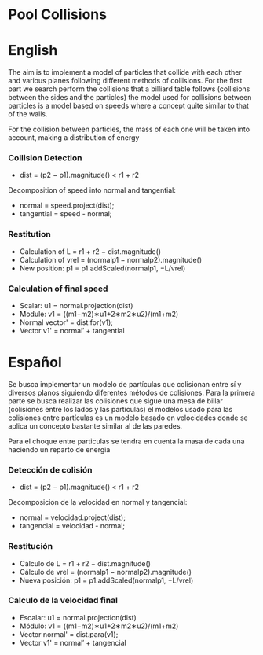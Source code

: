 # Pool Collisions


# English

The aim is to implement a model of particles that collide with each other and various
planes following different methods of collisions. For the first part we search
perform the collisions that a billiard table follows (collisions between the sides and the
particles) the model used for collisions between particles is a model
based on speeds where a concept quite similar to that of the
walls.

For the collision between particles, the mass of each one will be taken into account, making a distribution of energy

### **Collision Detection**
- dist = (p2 − p1).magnitude() < r1 + r2

Decomposition of speed into normal and tangential:
- normal = speed.project(dist);
- tangential = speed - normal;

### **Restitution**
- Calculation of L = r1 + r2 − dist.magnitude()
- Calculation of vrel = (normalp1 − normalp2).magnitude()
- New position: p1 = p1.addScaled(normalp1, −L/vrel)

### **Calculation of final speed**
- Scalar: u1 = normal.projection(dist)
- Module: v1 = ((m1−m2)∗u1+2∗m2∗u2)/(m1+m2)
- Normal vector' = dist.for(v1);
- Vector v1' = normal′ + tangential


# Español

Se busca implementar un modelo de partículas que colisionan entre sí y diversos
planos siguiendo diferentes métodos de colisiones. Para la primera parte se busca
realizar las colisiones que sigue una mesa de billar (colisiones entre los lados y las
partículas) el modelos usado para las colisiones entre partículas es un modelo
basado en velocidades donde se aplica un concepto bastante similar al de las
paredes.

Para el choque entre particulas se tendra en cuenta la masa de cada una haciendo un reparto de energia 

### **Detección de colisión**
- dist = (p2 − p1).magnitude() < r1 + r2

Decomposicion de la velocidad en normal y tangencial:
- normal = velocidad.project(dist);
- tangencial = velocidad - normal;

### **Restitución**
- Cálculo de L = r1 + r2 − dist.magnitude()
- Cálculo de vrel = (normalp1 − normalp2).magnitude()
- Nueva posición: p1 = p1.addScaled(normalp1, −L/vrel)

### **Calculo de la velocidad final**
- Escalar: u1 = normal.projection(dist)
- Módulo: v1 = ((m1−m2)∗u1+2∗m2∗u2)/(m1+m2)
- Vector normal' = dist.para(v1);
- Vector v1' = normal′ + tangencial